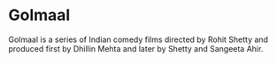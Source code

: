 # Golmaal
Golmaal is a series of Indian comedy films directed by Rohit Shetty and produced first by Dhillin Mehta and later by Shetty and Sangeeta Ahir.
